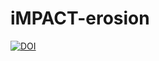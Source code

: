 # iMPACT-erosion

[![DOI](https://zenodo.org/badge/DOI/10.5281/zenodo.13503877.svg)](https://doi.org/10.5281/zenodo.13503877)
